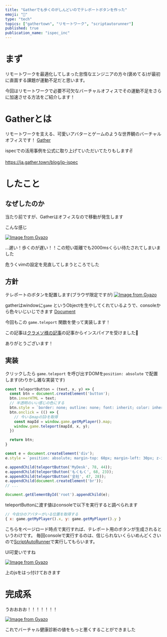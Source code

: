 ```yaml
---
title: "Gatherでも歩くのがしんどいのでテレポートボタンを作った"
emoji: "🏃"
type: "tech"
topics: ["gathertown", "リモートワーク", "scriptautorunner"]
published: true
publication_name: "ispec_inc"
---
```


# まず

リモートワークを最適化してしまった怠惰なエンジニアの方々(褒めてる)が最初に直面する課題が運動不足だと思います。

今回はリモートワークで必要不可欠なバーチャルオフィスでその運動不足をさらに加速させる方法をご紹介します！

# Gatherとは
リモートワークを支える、可愛いアバターとゲームのような世界観のバーチャルオフィスです！
[Gather](https://ja.gather.town/features)

ispecでの活用事例を公式に取り上げていただいてたりもします✌️

https://ja.gather.town/blog/jp-ispec

# したこと

## なぜしたのか

当たり前ですが、Gatherはオフィスなので移動が発生します

こんな感じ

[![Image from Gyazo](https://i.gyazo.com/cefb6a275346f1c52f5bb2e83ece8429.gif)](https://gyazo.com/cefb6a275346f1c52f5bb2e83ece8429)

...遅い！歩くのが遅い！！この短い距離でも2000msくらい待たされてしまいました

危うくvimの設定を見直してしまうところでした

## 方針

テレポートのボタンを配置します(ブラウザ限定ですが)
[![Image from Gyazo](https://i.gyazo.com/de5b3dfca6a0d1618cfabb3e0f52b036.png)](https://gyazo.com/de5b3dfca6a0d1618cfabb3e0f52b036)


gatherはwindowに`game` というObjectを生やしてくれているようで、consoleから色々いじいじできます
[Document](http://gather-game-client-docs.s3-website-us-west-2.amazonaws.com/classes/Game.html)

今回もこの `game.teleport` 関数を使って実装します！

この記事は[クラメソ様の記事](https://dev.classmethod.jp/articles/gather-matome-three-api/)の記事からインスパイアを受けました🙏

ありがとうございます！

## 実装

クリックしたら `game.teleport` を呼び出すDOMを`position: absolute` で配置します(わりかし雑な実装です)
```js
const teleportButton = (text, x, y) => {
  const btn = document.createElement('button');
  btn.innerHTML = text;
  // 半透明のいい感じの色にする
  btn.style = `border: none; outline: none; font: inherit; color: inherit; background-color: rgba(51, 51, 51, 0.4); color: #fff; padding: 5px 12px;`
  btn.onclick = (() => {
    // 今いるmapのIDを取得
    const mapId = window.game.getMyPlayer().map;
    window.game.teleport(mapId, x, y);
  })

  return btn;
}

const e = document.createElement('div');
e.style = `position: absolute; margin-top: 60px; margin-left: 30px; z-index: 1;`

e.appendChild(teleportButton('MyDesk', 78, 44));
e.appendChild(teleportButton('もくもく', 68, 23));
e.appendChild(teleportButton('全社', 47, 28));
e.appendChild(document.createElement('br'));
// ...

document.getElementById('root').appendChild(e);
```

teleportButtonに渡す値はconsoleで以下を実行すると調べられます

```js
// 今自分のアバターがいる位置を取得する
{ x: game.getMyPlayer().x, y: game.getMyPlayer().y }
```

こちらをページロード時点で実行すれば、テレポート用のボタンが生成されるというわけです。
毎回consoleで実行するのは、信じられないくらいめんどくさいので[ScriptAutoRunner](https://chrome.google.com/webstore/detail/scriptautorunner/gpgjofmpmjjopcogjgdldidobhmjmdbm?hl=ja)で実行してもらいます。

UI可愛いですね

[![Image from Gyazo](https://i.gyazo.com/1213e26b65a126d558f3f605ef70e73c.png)](https://gyazo.com/1213e26b65a126d558f3f605ef70e73c)


上のjsをはっ付けておきます

# 完成系

うおおおお！！！！！！！

[![Image from Gyazo](https://i.gyazo.com/80a45b0863dc3390ff6fd23cf58338fb.gif)](https://gyazo.com/80a45b0863dc3390ff6fd23cf58338fb)

これでバーチャル健康診断の値をもっと悪くすることができました
